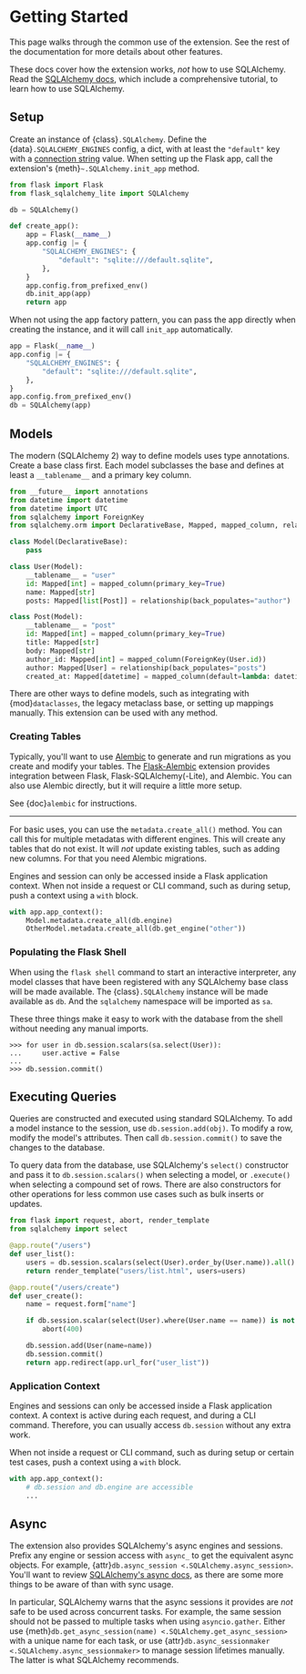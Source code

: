 # Getting Started

This page walks through the common use of the extension. See the rest of the
documentation for more details about other features.

These docs cover how the extension works, _not_ how to use SQLAlchemy. Read the
[SQLAlchemy docs], which include a comprehensive tutorial, to learn how to use
SQLAlchemy.

[SQLAlchemy docs]: https://docs.sqlalchemy.org


## Setup

Create an instance of {class}`.SQLAlchemy`. Define the
{data}`.SQLALCHEMY_ENGINES` config, a dict, with at least the `"default"` key
with a [connection string] value. When setting up the Flask app, call the
extension's {meth}`~.SQLAlchemy.init_app` method.

[connection string]: https://docs.sqlalchemy.org/core/engines.html#database-urls

```python
from flask import Flask
from flask_sqlalchemy_lite import SQLAlchemy

db = SQLAlchemy()

def create_app():
    app = Flask(__name__)
    app.config |= {
        "SQLALCHEMY_ENGINES": {
            "default": "sqlite:///default.sqlite",
        },
    }
    app.config.from_prefixed_env()
    db.init_app(app)
    return app
```

When not using the app factory pattern, you can pass the app directly when
creating the instance, and it will call `init_app` automatically.

```python
app = Flask(__name__)
app.config |= {
    "SQLALCHEMY_ENGINES": {
        "default": "sqlite:///default.sqlite",
    },
}
app.config.from_prefixed_env()
db = SQLAlchemy(app)
```


## Models

The modern (SQLAlchemy 2) way to define models uses type annotations. Create a
base class first. Each model subclasses the base and defines at least a
`__tablename__` and a primary key column.

```python
from __future__ import annotations
from datetime import datetime
from datetime import UTC
from sqlalchemy import ForeignKey
from sqlalchemy.orm import DeclarativeBase, Mapped, mapped_column, relationship

class Model(DeclarativeBase):
    pass

class User(Model):
    __tablename__ = "user"
    id: Mapped[int] = mapped_column(primary_key=True)
    name: Mapped[str]
    posts: Mapped[list[Post]] = relationship(back_populates="author")

class Post(Model):
    __tablename__ = "post"
    id: Mapped[int] = mapped_column(primary_key=True)
    title: Mapped[str]
    body: Mapped[str]
    author_id: Mapped[int] = mapped_column(ForeignKey(User.id))
    author: Mapped[User] = relationship(back_populates="posts")
    created_at: Mapped[datetime] = mapped_column(default=lambda: datetime.now(UTC))
```

There are other ways to define models, such as integrating with
{mod}`dataclasses`, the legacy metaclass base, or setting up mappings manually.
This extension can be used with any method.


### Creating Tables

Typically, you'll want to use [Alembic] to generate and run migrations as you
create and modify your tables. The [Flask-Alembic] extension provides
integration between Flask, Flask-SQLAlchemy(-Lite), and Alembic. You can also
use Alembic directly, but it will require a little more setup.

[Alembic]: https://alembic.sqlalchemy.org
[Flask-Alembic]: https://flask-alembic.readthedocs.io

See {doc}`alembic` for instructions.

---

For basic uses, you can use the `metadata.create_all()` method. You can call
this for multiple metadatas with different engines. This will create any tables
that do not exist. It will _not_ update existing tables, such as adding new
columns. For that you need Alembic migrations.

Engines and session can only be accessed inside a Flask application context.
When not inside a request or CLI command, such as during setup, push a context
using a `with` block.

```python
with app.app_context():
    Model.metadata.create_all(db.engine)
    OtherModel.metadata.create_all(db.get_engine("other"))
```


### Populating the Flask Shell

When using the `flask shell` command to start an interactive interpreter,
any model classes that have been registered with any SQLAlchemy base class will
be made available. The {class}`.SQLAlchemy` instance will be made available as
`db`. And the `sqlalchemy` namespace will be imported as `sa`.

These three things make it easy to work with the database from the shell without
needing any manual imports.

```pycon
>>> for user in db.session.scalars(sa.select(User)):
...     user.active = False
...
>>> db.session.commit()
```


## Executing Queries

Queries are constructed and executed using standard SQLAlchemy. To add a model
instance to the session, use `db.session.add(obj)`. To modify a row, modify the
model's attributes. Then call `db.session.commit()` to save the changes to the
database.

To query data from the database, use SQLAlchemy's `select()` constructor and
pass it to `db.session.scalars()` when selecting a model, or `.execute()` when
selecting a compound set of rows. There are also constructors for other
operations for less common use cases such as bulk inserts or updates.

```python
from flask import request, abort, render_template
from sqlalchemy import select

@app.route("/users")
def user_list():
    users = db.session.scalars(select(User).order_by(User.name)).all()
    return render_template("users/list.html", users=users)

@app.route("/users/create")
def user_create():
    name = request.form["name"]

    if db.session.scalar(select(User).where(User.name == name)) is not None:
        abort(400)

    db.session.add(User(name=name))
    db.session.commit()
    return app.redirect(app.url_for("user_list"))
```


### Application Context

Engines and sessions can only be accessed inside a Flask application context.
A context is active during each request, and during a CLI command. Therefore,
you can usually access `db.session` without any extra work.

When not inside a request or CLI command, such as during setup or certain test
cases, push a context using a `with` block.

```python
with app.app_context():
    # db.session and db.engine are accessible
    ...
```


## Async

The extension also provides SQLAlchemy's async engines and sessions. Prefix any
engine or session access with `async_` to get the equivalent async objects. For
example, {attr}`db.async_session <.SQLAlchemy.async_session>`. You'll want to
review [SQLAlchemy's async docs][async docs], as there are some more things to
be aware of than with sync usage.

[async docs]: https://docs.sqlalchemy.org/orm/extensions/asyncio.html

In particular, SQLAlchemy warns that the async sessions it provides are _not_
safe to be used across concurrent tasks. For example, the same session should
not be passed to multiple tasks when using `asyncio.gather`. Either use
{meth}`db.get_async_session(name) <.SQLAlchemy.get_async_session>` with a unique
name for each task, or use
{attr}`db.async_sessionmaker <.SQLAlchemy.async_sessionmaker>` to manage session
lifetimes manually. The latter is what SQLAlchemy recommends.
